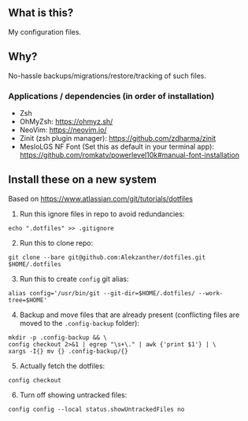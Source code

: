 ## What is this? 
My configuration files.
## Why? 
No-hassle backups/migrations/restore/tracking of such files.

### Applications / dependencies (in order of installation)
- Zsh
- OhMyZsh: https://ohmyz.sh/
- NeoVim: https://neovim.io/
- Zinit (zsh plugin manager): https://github.com/zdharma/zinit
- MesloLGS NF Font (Set this as default in your terminal app): https://github.com/romkatv/powerlevel10k#manual-font-installation

## Install these on a new system
Based on https://www.atlassian.com/git/tutorials/dotfiles

1. Run this ignore files in repo to avoid redundancies: 
```
echo ".dotfiles" >> .gitignore
```

2. Run this to clone repo: 
```
git clone --bare git@github.com:Alekzanther/dotfiles.git $HOME/.dotfiles
```

3. Run this to create `config` git alias: 
```
alias config='/usr/bin/git --git-dir=$HOME/.dotfiles/ --work-tree=$HOME'
```

4. Backup and move files that are already present (conflicting files are moved to the `.config-backup` folder): 
```
mkdir -p .config-backup && \
config checkout 2>&1 | egrep "\s+\." | awk {'print $1'} | \
xargs -I{} mv {} .config-backup/{}
```

5. Actually fetch the dotfiles: 
```
config checkout
```

6. Turn off showing untracked files:
```
config config --local status.showUntrackedFiles no
```
